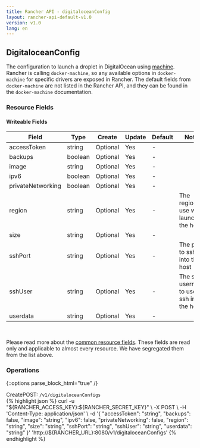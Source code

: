 ```yaml
---
title: Rancher API - digitaloceanConfig
layout: rancher-api-default-v1.0
version: v1.0
lang: en
---
```


## DigitaloceanConfig

The configuration to launch a droplet in DigitalOcean using [machine]({{site.baseurl}}/rancher/{{page.version}}/{{page.lang}}/api/api-resources/machine). Rancher is calling `docker-machine`, so any available options in `docker-machine` for specific drivers are exposed in Rancher. The default fields from `docker-machine` are not listed in the Rancher API, and they can be found in the `docker-machine` documentation.

### Resource Fields

#### Writeable Fields

Field | Type | Create | Update | Default | Notes
---|---|---|---|---|---
accessToken | string | Optional | Yes | - | 
backups | boolean | Optional | Yes | - | 
image | string | Optional | Yes | - | 
ipv6 | boolean | Optional | Yes | - | 
privateNetworking | boolean | Optional | Yes | - | 
region | string | Optional | Yes | - | The region to use when launching the host
size | string | Optional | Yes | - | 
sshPort | string | Optional | Yes | - | The port to ssh into the host
sshUser | string | Optional | Yes | - | The ssh username to use to ssh into the host
userdata | string | Optional | Yes | - | 



<br>

Please read more about the [common resource fields]({{site.baseurl}}/rancher/{{page.version}}/{{page.lang}}/api/common/). These fields are read only and applicable to almost every resource. We have segregated them from the list above.

### Operations
{::options parse_block_html="true" /}
<a id="create"></a>
<div class="action"><span class="header">Create<span class="headerright">POST:  <code>/v1/digitaloceanConfigs</code></span></span>
<div class="action-contents"> {% highlight json %}
curl -u "${RANCHER_ACCESS_KEY}:${RANCHER_SECRET_KEY}" \
-X POST \
-H 'Content-Type: application/json' \
-d '{
	"accessToken": "string",
	"backups": false,
	"image": "string",
	"ipv6": false,
	"privateNetworking": false,
	"region": "string",
	"size": "string",
	"sshPort": "string",
	"sshUser": "string",
	"userdata": "string"
}' 'http://${RANCHER_URL}:8080/v1/digitaloceanConfigs'
{% endhighlight %}
</div></div>



